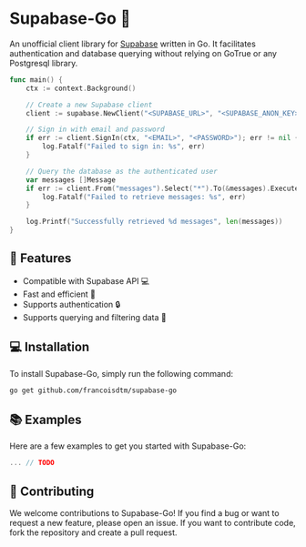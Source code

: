 # Supabase-Go 🚀

An unofficial client library for [Supabase](https://supabase.io/) written in Go.
It facilitates authentication and database querying without relying on GoTrue or any Postgresql library.

```go
func main() {
	ctx := context.Background()

	// Create a new Supabase client
	client := supabase.NewClient("<SUPABASE_URL>", "<SUPABASE_ANON_KEY>")

	// Sign in with email and password
	if err := client.SignIn(ctx, "<EMAIL>", "<PASSWORD>"); err != nil {
		log.Fatalf("Failed to sign in: %s", err)
	}

	// Query the database as the authenticated user
	var messages []Message
	if err := client.From("messages").Select("*").To(&messages).Execute(ctx); err != nil {
		log.Fatalf("Failed to retrieve messages: %s", err)
	}

	log.Printf("Successfully retrieved %d messages", len(messages))
}
```

## 🎉 Features

- Compatible with Supabase API 💻
- Fast and efficient 🚀
- Supports authentication 🔒
- Supports querying and filtering data 🔎

## 💻 Installation

To install Supabase-Go, simply run the following command:

```bash
go get github.com/francoisdtm/supabase-go
```

## 📚 Examples

Here are a few examples to get you started with Supabase-Go:

```go
... // TODO
```

## 🤝 Contributing

We welcome contributions to Supabase-Go! If you find a bug or want to request a
new feature, please open an issue. If you want to contribute code, fork the
repository and create a pull request.
